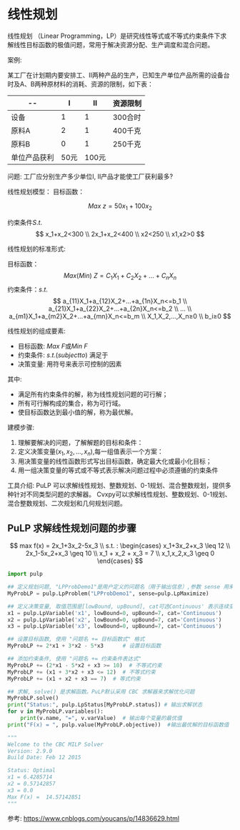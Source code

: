 # 线性规划

线性规划 （Linear Programming，LP）是研究线性等式或不等式约束条件下求解线性目标函数的极值问题，常用于解决资源分配、生产调度和混合问题。


案例:

某工厂在计划期内要安排工、Ⅱ两种产品的生产，已知生产单位产品所需的设备台时及A、B两种原材料的消耗、资源的限制，如下表：

--|I|Ⅱ|资源限制
--|--|--|--
设备|1|1|300合时
原料A|2|1|400千克
原料B|0|1|250千克
单位产品获利|50元|100元

问题: 工厂应分别生产多少单位I, Ⅱ产品才能使工厂获利最多?

线性规划模型：
目标函数：

$$Max\ z=50x_1+100x_2$$

约束条件$S.t.$
$$
x_1+x_2<300 \\
2x_1+x_2<400 \\
x2<250 \\
x1,x2>0 
$$



线性规划的标准形式:

目标函数：
$$
Max(Min)\ Z=C_1X_1+C_2X_2+...+C_nX_n
$$
约束条件：$s.t.$
$$
a_{11}X_1+a_{12}X_2+...+a_{1n}X_n<=b_1 \\
a_{21}X_1+a_{22}X_2+...+a_{2n}X_n<=b_2 \\
... \\
a_{m1}X_1+a_{m2}X_2+...+a_{mn}X_n<=b_m \\
X_1,X_2,...,X_n≥0 \\
b_i≥0
$$



线性规划的组成要素:
- 目标函数: $Max\ F$或$Min\ F$
- 约束条件: $s.t.(subject to)$ 满足于
- 决策变量: 用符号来表示可控制的因素

其中:

- 满足所有约束条件的解，称为线性规划问题的可行解；
- 所有可行解构成的集合，称为可行域。
- 使目标函数达到最小值的解，称为最优解。


建模步骤: 
1. 理解要解决的问题，了解解题的目标和条件：
2. 定义决策变量($x_1,x_2,...,x_n$),每一组值表示一个方案：
3. 用决策变量的线性函数形式写出目标函数，确定最大化或最小化目标；
4. 用一组决策变量的等式或不等式表示解决问题过程中必须遵循的约束条件








工具介绍:
PuLP 可以求解线性规划、整数规划、0-1规划、混合整数规划，提供多种针对不同类型问题的求解器。
Cvxpy可以求解线性规划、整数规划、0-1规划、混合整数规划、二次规划和几何规划问题。


## PuLP 求解线性规划问题的步骤

$$
max f(x) = 2x_1+3x_2-5x_3 \\
s.t. :
\begin{cases}
x_1+3x_2+x_3 \leq 12 \\
2x_1-5x_2+x_3 \geq 10 \\
x_1 + x_2 + x_3 = 7 \\
x_1,x_2,x_3 \geq 0
\end{cases}
$$

```python
import pulp

## 定义规划问题, "LPProbDemo1"是用户定义的问题名（用于输出信息）,参数 sense 用来指定求最小值/最大值问题，可选参数值：LpMinimize、LpMaximize .
MyProbLP = pulp.LpProblem("LPProbDemo1", sense=pulp.LpMaximize)

## 定义决策变量, 取值范围是[lowBound, upBound], cat可选Continuous' 表示连续变量（默认值）、'Integer'表示离散变量（用于整数规划问题）、' Binary ' 表示0/1变量（用于0/1规划问题）
x1 = pulp.LpVariable('x1', lowBound=0, upBound=7, cat='Continuous') 
x2 = pulp.LpVariable('x2', lowBound=0, upBound=7, cat='Continuous')
x3 = pulp.LpVariable('x3', lowBound=0, upBound=7, cat='Continuous') 

## 设置目标函数, 使用 "问题名 += 目标函数式" 格式
MyProbLP += 2*x1 + 3*x2 - 5*x3  	# 设置目标函数

## 添加约束条件, 使用 "问题名 += 约束条件表达式"
MyProbLP += (2*x1 - 5*x2 + x3 >= 10)  # 不等式约束
MyProbLP += (x1 + 3*x2 + x3 <= 12)  # 不等式约束
MyProbLP += (x1 + x2 + x3 == 7)  # 等式约束

## 求解, solve() 是求解函数。PuLP默认采用 CBC 求解器来求解优化问题
MyProbLP.solve()
print("Status:", pulp.LpStatus[MyProbLP.status]) # 输出求解状态
for v in MyProbLP.variables():
    print(v.name, "=", v.varValue)  # 输出每个变量的最优值
print("F(x) = ", pulp.value(MyProbLP.objective))  #输出最优解的目标函数值    

"""
Welcome to the CBC MILP Solver 
Version: 2.9.0 
Build Date: Feb 12 2015 

Status: Optimal
x1 = 6.4285714
x2 = 0.57142857
x3 = 0.0
Max F(x) =  14.57142851
"""

```



参考:
https://www.cnblogs.com/youcans/p/14836629.html